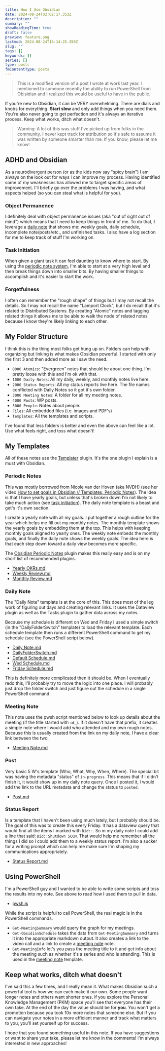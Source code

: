 ```yaml
---
title: How I Use Obsidian
date: 2024-08-24T02:02:17.353Z
description: ""
summary: ""
showReadingTime: true
draft: false
preview: feature.png
lastmod: 2024-08-24T16:14:25.350Z
slug: ""
tags: []
keywords: []
series: []
type: posts
fmContentType: posts
---
```


> This is a modified version of a post I wrote at work last year. I mentioned to
> someone recently the ability to run PowerShell from Obisidian and I realized
> this would be useful to have in the public.

If you're new to Obsidian, it can be VERY overwhelming. There are dials and
knobs for everything. **Start slow** and only add things when you need them.
You're also never going to get perfection and it's always an iterative process.
Keep what works, ditch what doesn't.

> Warning: A lot of this was stuff I've picked up from folks in the community. I
> never kept track for attribution so it's safe to assume it was written by
> someone smarter than me. If you know, please let me know!

## ADHD and Obsidian

As a neurodivergent person (or as the kids now say "spicy brain") I am always on
the look out for ways I can improve my process. Having identified some of my
weaknesses has allowed me to target specific areas of improvement. I'll briefly
go over the problems I was having, and what aspects helped (so you can steal
what is helpful for you).

### Object Permanence

I definitely deal with object permanence issues (aka "out of sight out of mind")
which means that I need to keep things in front of me. To do that, I leverage a
[daily note](#daily-note) that shows me: weekly goals, daily schedule, incomplete
note/posts/etc., and unfinished tasks. I also have a log section for me to keep
track of stuff I'm working on.

### Task Initiation

When given a giant task it can feel daunting to know where to start. By using
the [periodic note system](#periodic-notes), I'm able to start at a very high level and then break
things down into smaller bits. By having smaller things to accomplish and it's
easier to start the work.

### Forgetfulness

I often can remember the "rough shape" of things but I may not recall the
details. So I may not recall the name "Lamport Clock", but I do recall that it's
related to Distributed Systems. By creating "Atomic" notes and tagging related
things it allows me to be able to walk the node of related notes because I know
they're likely linking to each other.

## My Folder Structure

I think this is the thing most folks get hung up on. Folders can help with
organizing but linking is what makes Obsidian powerful. I started with only the
first 3 and then added more as I saw the need.

- `0000 Atomics`: "Evergreen" notes that should be about one thing. I'm pretty
  loose with this and I'm ok with that.
- `1000 Daily Notes`: All my daily, weekly, and monthly notes live here.
- `2000 Status Reports`: All my status reports live here. The file names
  conflicted with Daily Notes so it got it's own folder.
- `3000 Meeting Notes`: A folder for all my meeting notes.
- `4000 Posts`:  WP posts.
- `5000 People`: Notes about people.
- `Files`: All embedded files (i.e. images and PDF's)
- `Templates`: All the templates and scripts.

I've found that less folders is better and even the above can feel like a lot.
Use what feels right, and toss what doesn't!

## My Templates

All of these notes use the
[Templater](obsidian://show-plugin?id=templater-obsidian) plugin.
It's the one plugin I explain is a must with Obsidian.

### Periodic Notes

This was mostly borrowed from Nicole van der Hoven (aka NVDH) (see her video
[How to set goals in Obsidian // Templates, Periodic Notes](https://www.youtube.com/watch?v=T2Aeaq4sk7M)).
The idea is that I have yearly goals, but unless that's broken down I'm not
likely to take much action (see [task initiation](#task-initiation)). The daily
note template is a beast and get's it's own section.

I create a yearly note with all my goals. I put together a rough outline for the
year which helps me fill out my monthly notes. The monthly template shows the
yearly goals by embedding them at the top. This helps with keeping monthly goals
aligned to yearly ones. The weekly note embeds the monthly goals, and finally
the daily note shows the weekly goals. The idea here is that each step down
toward a daily view becomes more specific.

The [Obsidian Periodic Notes](obsidian://show-plugin?id=periodic-notes) plugin
makes this really easy and is on my short list of recommended plugins.

- [Yearly OKRs.md](https://gist.github.com/HeyItsGilbert/8d492ebc7ad9c4830c0ae1fcc8fc6ac8#file-yearly-okrs)
- [Weekly Review.md](https://gist.github.com/HeyItsGilbert/8d492ebc7ad9c4830c0ae1fcc8fc6ac8#file-weekly-review)
- [Monthly Review.md](https://gist.github.com/HeyItsGilbert/8d492ebc7ad9c4830c0ae1fcc8fc6ac8#file-monthly-review)

### Daily Note

The "Daily Note" template is at the core of this. This does most of the leg work
of figuring out days and creating relevant links. It uses the Dataview plugin as
well as the Tasks plugin to gather data across my notes.

Because my schedule is different on Wed and Friday I used a simple switch (in
the "DailyFolderSwitch" template) to load the relevant template. Each schedule
template then runs a different PowerShell command to get my schedule (see the
PowerShell script below).

- [Daily Note.md](https://gist.github.com/HeyItsGilbert/8d492ebc7ad9c4830c0ae1fcc8fc6ac8#file-daily-note)
- [DailyFolderSwitch.md](https://gist.github.com/HeyItsGilbert/8d492ebc7ad9c4830c0ae1fcc8fc6ac8#file-dailyfolderswitch-md)
- [Default Schedule.md](https://gist.github.com/HeyItsGilbert/8d492ebc7ad9c4830c0ae1fcc8fc6ac8#file-default-schedule-md)
- [Wed Schedule.md](https://gist.github.com/HeyItsGilbert/8d492ebc7ad9c4830c0ae1fcc8fc6ac8#file-wed-schedule-md)
- [Friday Schedule.md](https://gist.github.com/HeyItsGilbert/8d492ebc7ad9c4830c0ae1fcc8fc6ac8#file-friday-schedule-md)

This is definitely more complicated then it should be. When I eventually redo
this, I'll probably try to move the logic into one place. I will probably just
drop the folder switch and just figure out the schedule in a single PowerShell
command.

### Meeting Note

This note uses the pwsh script mentioned below to look up details about the
meeting (if the title started with `id_`). If it doesn't have that prefix, it
creates a simple note where I would add who attended and my own rough notes.
Because this is usually created from the link on my daily note, I have a clear
link between the two.

- [Meeting Note.md](https://gist.github.com/HeyItsGilbert/8d492ebc7ad9c4830c0ae1fcc8fc6ac8#file-meeting-note-md)

### Post

Very basic 5 W's template (Who, What, Why, When, Where). The special bit was
having the metadata "status" of `in-progress`. This means that if I didn't
finish it, it would show up in my daily note query. Once I posted it, I would
add the link to the URL metadata and change the status to `posted`.

- [Post.md](https://gist.github.com/HeyItsGilbert/8d492ebc7ad9c4830c0ae1fcc8fc6ac8#file-post-md)

### Status Report

Is a template that I haven't been using much lately, but I probably should be.
The goal of this was to create this every Friday. It has a dataview query that
would find all the items I marked with `Did::`. So in my daily note I could add
a line that said: `Did::Shutdown SCCM`. That would help me remember all the
things I did so I could add them to a weekly status report. I'm also a sucker
for a writing prompt which can help me make sure I'm shaping my communications
appropriately.

- [Status Report.md](https://gist.github.com/HeyItsGilbert/8d492ebc7ad9c4830c0ae1fcc8fc6ac8#file-status-report-md)

## Using PowerShell

I'm a PowerShell guy and I wanted to be able to write some scripts and toss the
results into my note. See above to read how I used them to pull in data.

- [pwsh.js](https://gist.github.com/HeyItsGilbert/8d492ebc7ad9c4830c0ae1fcc8fc6ac8#file-pwsh-js)

While the script is helpful to call PowerShell, the real magic is in the
PowerShell commands.

- `Get-MeetingSummary` would query the graph for my meetings.
- `Get-ObsidianSchedule` takes the data from `Get-MeetingSummary` and turns it
  into the appropriate markdown output. It also creates a link to the video
  call and a link to create a [meeting note](#meeting-note) note.
- `Get-MeetingInfo` let's you pass the meeting title to it and get info about
  the meeting such as whether it's a series and who is attending. This is used
  in the [meeting note](#meeting-note) template.

## Keep what works, ditch what doesn't

I've said this a few times, and I really mean it. What makes Obsidian such a
powerful tool is how we can each make it our own. Some people want longer notes
and others want shorter ones. If you explore the Personal Knowledge Management
(PKM) space you'll see that everyone has their own take. At the end of the day
the value should be for **you**. You won't get a promotion because you took 10x
more notes that someone else. But if you can navigate your notes in a more
efficient manner and track what matters to you, you'll set yourself up for
success.

I hope that you found something useful in this note. If you have suggestions or
want to share your take, please let me know in the comments! I'm always
interested in new approaches!
